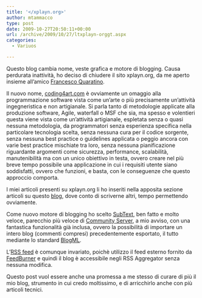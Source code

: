```yaml
---
title: '</xplayn.org>'
author: mtammacco
type: post
date: 2009-10-27T20:50:11+00:00
url: /archive/2009/10/27/ltxplayn-orggt.aspx
categories:
  - Variuos

---
```

Questo blog cambia nome, veste grafica e motore di blogging. Causa perdurata inattività, ho deciso di chiudere il sito xplayn.org, da me aperto insieme all&#8217;amico <a href="http://community.ugiss.org/blogs/sgainz/default.aspx" target="_blank" rel="noopener">Francesco Quaratino</a>.

Il nuovo nome, <a href="http://www.coding4art.com/" target="_blank" rel="noopener">coding4art.com</a> è ovviamente un omaggio alla programmazione software vista come un&#8217;arte o più precisamente un&#8217;attività ingegneristica e non artigianale. Si parla tanto di metodologie applicate alla produzione software, Agile, waterfall o MSF che sia, ma spesso e volentieri questa viene vista come un&#8217;attività artigianale, espletata senza o quasi nessuna metodologia, da programmatori senza esperienza specifica nella particolare tecnologia scelta, senza nessuna cura per il codice sorgente, senza nessuna best practice o guidelines applicata o peggio ancora con varie best practice mischiate tra loro, senza nessuna pianificazione riguardante argomenti come sicurezza, performance, scalabilità, manutenibilità ma con un unico obiettivo in testa, ovvero creare nel più breve tempo possibile una applicazione in cui i requisiti utente siano soddisfatti, ovvero che funzioni, e basta, con le conseguenze che questo approccio comporta.

I miei articoli presenti su xplayn.org li ho inseriti nella apposita sezione articoli su questo <a href="http://www.coding4art.com/" target="_blank" rel="noopener">blog</a>, dove conto di scriverne altri, tempo permettendo ovviamente.

Come nuovo motore di blogging ho scelto <a href="http://www.subtextproject.com/" target="_blank" rel="noopener">SubText</a>, ben fatto e molto veloce, parecchio più veloce di <a href="http://dev.communityserver.com/" target="_blank" rel="noopener">Community Server</a>, a mio avviso, con una fantastica funzionalità già inclusa, ovvero la possibilità di importare un intero blog (commenti compresi) precedentemente esportato, il tutto mediante lo standard <a href="http://en.wikipedia.org/wiki/BlogML" target="_blank" rel="noopener">BlogML</a>.

L&#8217;<a href="http://feeds.feedburner.com/mauriziotammacco" target="_blank" rel="noopener">RSS feed</a> è comunque invariato, poichè utilizzo il feed esterno fornito da <a href="http://www.feedburner.com" target="_blank" rel="noopener">FeedBurner</a> e quindi il blog è accessibile negli RSS Aggregator senza nessuna modifica.

Questo post vuol essere anche una promessa a me stesso di curare di più il mio blog, strumento in cui credo moltissimo, e di arricchirlo anche con più articoli tecnici.